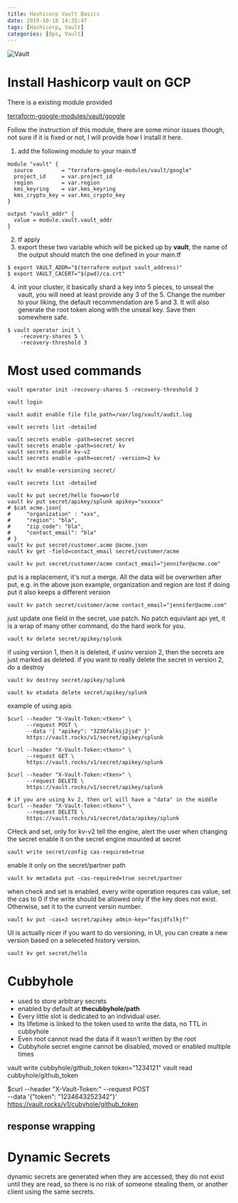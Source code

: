 ```yaml
---
title: Hashicorp Vault Basics
date: 2019-10-18 14:35:47
tags: [Hashicorp, Vault]
categories: [Ops, Vault]
---
```

![Vault](https://philsblog.b-cdn.net/images/vault.png "Vault")


# Install Hashicorp vault on GCP
There is a existing module provided



[terraform-google-modules/vault/google](https://github.com/terraform-google-modules/terraform-google-vault, "Vault on GCE Terraform Module")

Follow the instruction of this module, there are some minor issues though, not sure if it is fixed or not, I will provide how I install it here.

1. add the following module to your main.tf
```
module "vault" {
  source         = "terraform-google-modules/vault/google"
  project_id     = var.project_id
  region         = var.region
  kms_keyring    = var.kms_keyring
  kms_crypto_key = var.kms_crypto_key
}

output "vault_addr" {
  value = module.vault.vault_addr
}
```

2. tf apply
3. export these two variable which will be picked up by **vault**, the name of the output should match the one defined in your main.tf
```
$ export VAULT_ADDR="$(terraform output vault_address)"
$ export VAULT_CACERT="$(pwd)/ca.crt"
```

4. init your cluster, it basically shard a key into 5 pieces, to unseal the vault, you will need at least provide any 3 of the 5. Change the number to your liking, the default recommendation are 5 and 3. It will also generate the root token along with the unseal key. Save then somewhere safe.
```
$ vault operator init \
    -recovery-shares 5 \
    -recovery-threshold 3
```

# Most used commands
```
vault operator init -recovery-shares 5 -recovery-threshold 3
```
```
vault login
```
```
vault audit enable file file_path=/var/log/vault/audit.log
```
```
vault secrets list -detailed
```
```
vault secrets enable -path=secret secret
vault secrets enable -path=secret/ kv
vault secrets enable kv-v2
vault secrets enable -path=secret/ -version=2 kv
```
```
vault kv enable-versioning secret/
```
```
vault secrets list -detailed
```
```
vault kv put secret/hello foo=world
vault kv put secret/apikey/splunk apikey="xxxxxx"
# $cat acme.json{
#     "organization" : "xxx",
#     "region": "bla",
#     "zip_code": "bla",
#     "contact_email": "bla"
# }
vault kv put secret/customer.acme @acme.json
vault kv get -field=contact_email secret/customer/acme
```
```
vault kv put secret/customer/acme contact_email="jennifer@acme.com"
```
put is a replacement, it's not a merge. All the data will be overwriten after put, e.g. in the above json example, organization and region are lost if doing put
it also keeps a different version
```
vault kv patch secret/customer/acme contact_email="jennifer@acme.com"
```
just update one field in the secret, use patch. No patch equivlant api yet, it is a wrap of many other command, do the hard work for you.
```
vault kv delete secret/apikey/splunk
```
if using version 1, then it is deleted, if usinv version 2, then the secrets are just marked as deleted.
if you want to really delete the secret in version 2, do a destroy
```
vault kv destroy secret/apikey/splunk
```
```
vault kv etadata delete secret/apikey/splunk

```
example of using apis
```
$curl --header "X-Vault-Token:<tken>" \
      --request POST \ 
      --data '{ "apikey": "3230falksj2jsd" }'
      https://vault.rocks/v1/secret/apikey/splunk

$curl --header "X-Vault-Token:<tken>" \
      --request GET \ 
      https://vault.rocks/v1/secret/apikey/splunk

$curl --header "X-Vault-Token:<tken>" \
      --request DELETE \ 
      https://vault.rocks/v1/secret/apikey/splunk

# if you are using kv 2, then url will have a "data" in the middle
$curl --header "X-Vault-Token:<tken>" \
      --request DELETE \ 
      https://vault.rocks/v1/secret/data/apikey/splunk
```
CHeck and set, only for kv-v2
tell the engine, alert the user when changing the secret
enable it on the secret engine mounted at secret
```
vault write secret/config cas-required=true
```
enable it only on the secret/partner path
```
vault kv metadata put -cas-required=true secret/partner
```
when check and set is enabled, every write operation requres cas value, set the cas to 0 if the write should be allowed only if the key does not exist. Otherwise, set it to the current versin number.
```
vault kv put -cas=3 secret/apikey admin-key="fasjdfslkjf"
```
UI is actually nicer if you want to do versioning, in UI, you can create a new version based on a seleceted history version.
```
vault kv get secret/hello
```

# Cubbyhole

* used to store arbitrary secrets
* enabled by default at **thecubbyhole/path**
* Every little slot is dedicated to an individual user.
* Its lifetime is linked to the token used to write the data, no TTL in cubbyhole
* Even root cannot read the data if it wasn't written by the root
* Cubbyhole secret engine cannot be disabled, moved or enabled multiple times

vault write cubbyhole/github_token token="1234121"
vault read cubbyhole/github_token

$curl --header "X-Vault-Token:<token>"
      --request POST \
      --data '{"token": "1234643252342"}'
      https://vault.rocks/v1/cubyhole/github_token
## response wrapping


# Dynamic Secrets
dynamic secrets are generated when they are accessed, they do not exist until they are read, so there is no risk of someone stealing them, or another client using the same secrets.